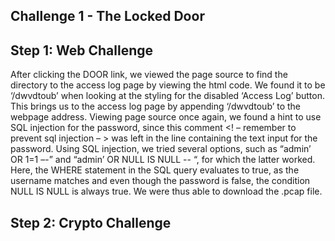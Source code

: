 ## Challenge 1 - The Locked Door

## Step 1: Web Challenge
After clicking the DOOR link, we viewed the page source to find the directory to the access log page by viewing the html code. We found it to be ‘/dwvdtoub’ when looking at the styling for the disabled ‘Access Log’ button. This brings us to the access log page by appending ‘/dwvdtoub’ to the webpage address. 
Viewing page source once again, we found a hint to use SQL injection for the password, since this comment <! – remember to prevent sql injection – > was left in the line containing the text input for the password. 
Using SQL injection, we tried several options, such as “admin’ OR 1=1 –-” and “admin’ OR NULL IS NULL -- “, for which the latter worked. 
Here, the WHERE statement in the SQL query evaluates to true, as the username matches and even though the password is false, the condition NULL IS NULL is always true. We were thus able to download the .pcap file.

## Step 2: Crypto Challenge

